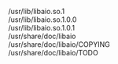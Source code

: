 /usr/lib/libaio.so.1  
/usr/lib/libaio.so.1.0.0  
/usr/lib/libaio.so.1.0.1  
/usr/share/doc/libaio  
/usr/share/doc/libaio/COPYING  
/usr/share/doc/libaio/TODO  
